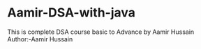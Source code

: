 # Aamir-DSA-with-java
This is complete DSA course basic to Advance by Aamir Hussain 
<br>
Author:-Aamir Hussain
